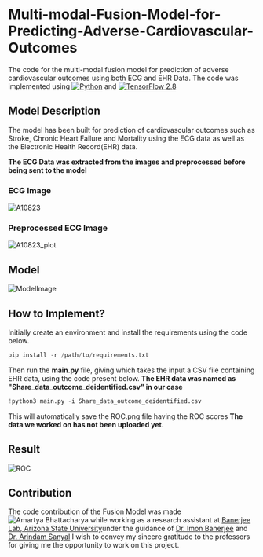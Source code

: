 # Multi-modal-Fusion-Model-for-Predicting-Adverse-Cardiovascular-Outcomes

The code for the multi-modal fusion model for prediction of adverse cardiovascular outcomes using both ECG and EHR Data.
The code was implemented using 
[![Python](https://img.shields.io/pypi/pyversions/tensorflow.svg?style=plastic)](https://badge.fury.io/py/tensorflow) and [![TensorFlow 2.8](https://img.shields.io/badge/TensorFlow-2.8-FF6F00?logo=tensorflow)](https://github.com/tensorflow/tensorflow/releases/tag/v2.8.0) 

## Model Description

The model has been built for prediction of cardiovascular outcomes such as Stroke, Chronic Heart Failure and Mortality using the ECG data as well as the Electronic Health Record(EHR) data. 

**The ECG Data was extracted from the images and preprocessed before being sent to the model**

### ECG Image 
![A10823](https://user-images.githubusercontent.com/44440114/168468978-e74bd558-d51e-4b60-9142-9cce4e89c89a.png)

### Preprocessed ECG Image 
![A10823_plot](https://user-images.githubusercontent.com/44440114/168468998-2713d966-4cff-4335-9d5a-18f9687c86d6.png)

## Model
![ModelImage](https://user-images.githubusercontent.com/44440114/168468895-6380a1b8-44ac-45ac-abef-3728e0b34add.png)

## How to Implement? 

Initially create an environment and install the requirements using the code below. 
```python
pip install -r /path/to/requirements.txt
```

Then run the **main.py** file, giving which takes the input a CSV file containing EHR data, using the code present below.
**The EHR data was named as "Share_data_outcome_deidentified.csv" in our case**

```python
!python3 main.py -i Share_data_outcome_deidentified.csv
```
This will automatically save the ROC.png file having the ROC scores
**The data we worked on has not been uploaded yet.**

## Result
![ROC](https://user-images.githubusercontent.com/44440114/168469517-5bacce9b-6d1b-46a1-a579-58c6e19074c4.png)

## Contribution
The code contribution of the Fusion Model was made ![Amartya Bhattacharya](amartyacodes.github.io) while working as a research assistant at [Banerjee Lab, Arizona State University](https://labs.engineering.asu.edu/banerjeelab/)under the guidance of [Dr. Imon Banerjee](https://labs.engineering.asu.edu/banerjeelab/person/imon-banerjee/) and [Dr. Arindam Sanyal](https://labs.engineering.asu.edu/mixedsignals/)
I wish to convey my sincere gratitude to the professors for giving me the opportunity to work on this project.
